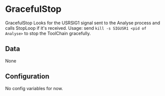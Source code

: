 # GracefulStop

GracefulStop
Looks for the USRSIG1 signal sent to the Analyse process and calls StopLoop if it's received.
Usage: send `kill -s SIGUSR1 <pid of Analyse>` to stop the ToolChain gracefully.

## Data

None

## Configuration

No config variables for now.

